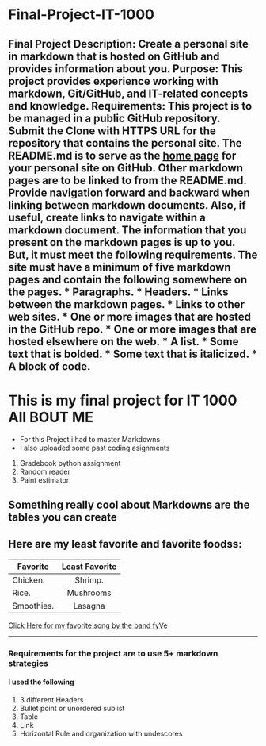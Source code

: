 # Final-Project-IT-1000
## Final Project  **Description:** Create a personal site in markdown that is hosted on GitHub and provides information about you.  **Purpose:** This project provides experience working with markdown, Git/GitHub, and IT-related concepts and knowledge.  **Requirements:**  This project is to be managed in a public GitHub repository. Submit the Clone with HTTPS URL for the repository that contains the personal site.  The README.md is to serve as the [home page](https://en.wikipedia.org/wiki/Home_page) for your personal site on GitHub. Other markdown pages are to be linked to from the README.md. Provide navigation forward and backward when linking between markdown documents. Also, if useful, create links to navigate within a markdown document.  The information that you present on the markdown pages is up to you. But, it must meet the following requirements. The site must have a minimum of five markdown pages and contain the following somewhere on the pages.  * Paragraphs. * Headers. * Links between the markdown pages. * Links to other web sites. * One or more images that are hosted in the GitHub repo. * One or more images that are hosted elsewhere on the web. * A list. * Some text that is bolded. * Some text that is italicized. * A block of code.


# This is my final project for IT 1000 All BOUT ME
* For this Project i had to master Markdowns
* I also uploaded some past coding asignments 
1. Gradebook python assignment
2. Random reader
3. Paint estimator

## Something really cool about Markdowns are the tables you can create
## Here are my least favorite and favorite foodss:
| Favorite  |Least Favorite|
|---------- |:----------:  |
|Chicken.   |Shrimp.       |
|Rice.      |Mushrooms     |
|Smoothies. |Lasagna       |

[Click Here for my favorite song by the band fyVe ](https://www.youtube.com/watch?v=RMD8VBkckSY)
__________________________
### Requirements for the project are to use 5+ markdown strategies
#### I used the following
1. 3 different Headers
2. Bullet point or unordered sublist
3. Table
4. Link
5. Horizontal Rule and organization with undescores 
